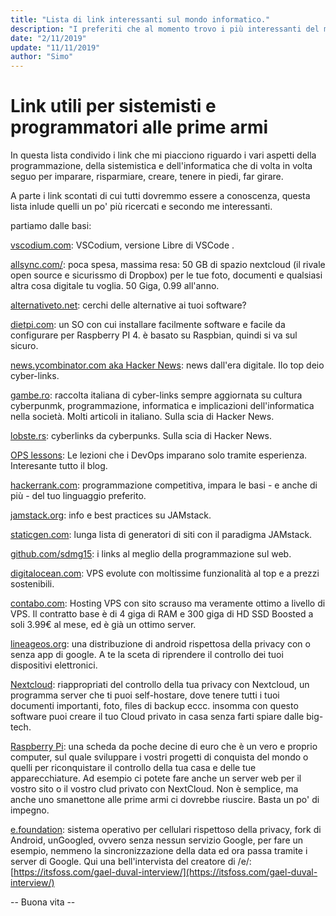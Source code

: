 ```yaml
---
title: "Lista di link interessanti sul mondo informatico."
description: "I preferiti che al momento trovo i più interessanti del mondo open source e di informatica in generale."
date: "2/11/2019"
update: "11/11/2019"
author: "Simo"
---
```


# Link utili per sistemisti e programmatori alle prime armi

In questa lista condivido i link che mi piacciono riguardo i vari aspetti della programmazione, della sistemistica e dell'informatica che di volta in volta seguo per imparare, risparmiare, creare, tenere in piedi, far girare.

A parte i link scontati di cui tutti dovremmo essere a conoscenza, questa lista inlude quelli un po' più ricercati e secondo me interessanti.

partiamo dalle basi:

[vscodium.com](https://vscodium.com/): VSCodium, versione Libre  di VSCode .

[allsync.com/](https://allsync.com/aff.php?aff=289): poca spesa, massima resa: 50 GB di spazio nextcloud (il rivale open source e sicurissmo di Dropbox) per le tue foto, documenti e qualsiasi altra cosa digitale tu voglia.
50 Giga, 0.99 all'anno. 

[alternativeto.net](https://alternativeto.net/): cerchi delle alternative ai tuoi software?

[dietpi.com](https://dietpi.com/): un SO con cui installare facilmente software e facile da configurare per Raspberry PI 4. &egrave; basato su Raspbian, quindi si va sul sicuro.

[news.ycombinator.com aka Hacker News](https://news.ycombinator.com): news dall'era digitale. Ilo top deio cyber-links.

[gambe.ro](https://gambe.ro/): raccolta italiana di cyber-links sempre aggiornata su cultura cyberpunmk, programmazione, informatica e implicazioni dell'informatica nella società. Molti articoli in italiano. Sulla scia di Hacker News.

[lobste.rs](https://lobste.rs/): cyberlinks da cyberpunks. Sulla scia di Hacker News.

[OPS lessons](https://www.netmeister.org/blog/ops-lessons.html): Le lezioni che i DevOps imparano solo tramite esperienza. Interesante tutto il blog.

[hackerrank.com](https://www.hackerrank.com/):
programmazione competitiva, impara le basi - e anche di più - del tuo linguaggio preferito.

[jamstack.org](https://jamstack.org/): info e best practices su JAMstack.

[staticgen.com](https://www.staticgen.com/): lunga lista di generatori di siti con il paradigma JAMstack.

[github.com/sdmg15](https://github.com/sdmg15/Best-websites-a-programmer-should-visit): i links al meglio della programmazione sul web.

[digitalocean.com](https://m.do.co/c/b8caeaf651c4): VPS evolute con moltissime funzionalità al top e a prezzi sostenibili.

[contabo.com](https://contabo.com/): Hosting VPS con sito scrauso ma veramente ottimo a livello di VPS. Il contratto base è di 4 giga di RAM e 300 giga di HD SSD Boosted a soli 3.99€ al mese, ed è già un ottimo server.

[lineageos.org](https://lineageos.org/): una distribuzione di android rispettosa della privacy con o senza app di google. A te la sceta di riprendere il controllo dei tuoi dispositivi elettronici.

[Nextcloud](https://nextcloud.com/): riappropriati del controllo della tua privacy con Nextcloud, un programma server che ti puoi self-hostare, dove tenere tutti i tuoi documenti importanti, foto, files di backup eccc. insomma con questo software puoi creare il tuo Cloud privato in casa senza farti spiare dalle big-tech.

[Raspberry Pi](https://www.raspberrypi.org/): una scheda da poche decine di euro che è un vero e proprio computer, sul quale sviluppare i vostri progetti di conquista del mondo o quelli per riconquistare il controllo della tua casa e delle tue apparecchiature. Ad esempio ci potete fare anche un server web per il vostro sito o il vostro clud privato con NextCloud. Non è semplice, ma anche uno smanettone alle prime armi ci dovrebbe riuscire. Basta un po' di impegno.

[e.foundation](https://e.foundation/): sistema operativo per cellulari rispettoso della privacy, fork di Android, unGoogled,  ovvero senza nessun servizio Google, per fare un esempio, nemmeno la sincronizzazione della data ed ora passa tramite i server di Google. Qui una bell'intervista del creatore di /e/: [https://itsfoss.com/gael-duval-interview/](https://itsfoss.com/gael-duval-interview/)

-- Buona vita --